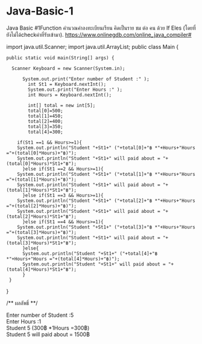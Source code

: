 # Java-Basic-1
Java Basic #1Function คำนวณค่าลงทะเบียนเรียน คิดเป็นราย ชม ต่อ คน ด้วย If Eles (โดยที่ยังไม่ได้checkค่าที่รับเข้ามา).
https://www.onlinegdb.com/online_java_compiler#

import java.util.Scanner;
import java.util.ArrayList;
public class Main
{
    
	public static void main(String[] args) {

      Scanner Keyboard = new Scanner(System.in);
      
		  System.out.print("Enter number of Student :" );
			int St1 = Keyboard.nextInt();
			System.out.print("Enter Hours :" );
			int Hours = Keyboard.nextInt();
      
			int[] total = new int[5];
			total[0]=500;
			total[1]=450;
			total[2]=400;
			total[3]=350;
			total[4]=300;
      
		if(St1 ==1 && Hours>=1){
		System.out.println("Student "+St1+" ("+total[0]+"฿ *"+Hours+"Hours ="+(total[0]*Hours)+"฿)");
		System.out.println("Student "+St1+" will paid about = "+(total[0]*Hours)*St1+"฿");
		  }else if(St1 ==2 && Hours>=1){
		System.out.println("Student "+St1+" ("+total[1]+"฿ *"+Hours+"Hours ="+(total[1]*Hours)+"฿)");
		System.out.println("Student "+St1+" will paid about = "+(total[1]*Hours)*St1+"฿");
		  }else if(St1 ==3 && Hours>=1){
		System.out.println("Student "+St1+" ("+total[2]+"฿ *"+Hours+"Hours ="+(total[2]*Hours)+"฿)");
		System.out.println("Student "+St1+" will paid about = "+(total[2]*Hours)*St1+"฿");
		  }else if(St1 ==4 && Hours>=1){
		System.out.println("Student "+St1+" ("+total[3]+"฿ *"+Hours+"Hours ="+(total[3]*Hours)+"฿)");
		System.out.println("Student "+St1+" will paid about = "+(total[3]*Hours)*St1+"฿");
		  }else{
		  System.out.println("Student "+St1+" ("+total[4]+"฿ *"+Hours+"Hours ="+(total[4]*Hours)+"฿)");
		  System.out.println("Student "+St1+" will paid about = "+(total[4]*Hours)*St1+"฿");
		  }      
	 }
}


/**   ผลลัพธิ์ **/

Enter number of Student :5                                                                       
Enter Hours :1                                                                                   
Student 5 (300฿ *1Hours =300฿)                                                                   
Student 5 will paid about = 1500฿ 



